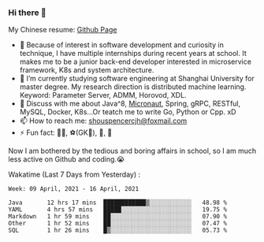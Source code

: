 ### Hi there 👋

My Chinese resume: [Github Page](https://spencercjh.github.io/resume/)

- 🔭 Because of interest in software development and curiosity in technique, I have multiple internships during recent years at school. It makes me to be a junior back-end developer interested in microservice framework, K8s and system architecture.
- 🌱 I’m currently studying software engineering at Shanghai University for master degree. My research direction is distributed machine learning. Keyword: Parameter Server, ADMM, Horovod, XDL.
- 💬 Discuss with me about Java^8, [Micronaut](http://micronaut.io/), Spring, gRPC, RESTful, MySQL, Docker, K8s...Or teatch me to write Go, Python or Cpp. xD
- 📫 How to reach me: shouspencercjh@foxmail.com
- ⚡ Fun fact: 🚴‍♂️, ⚽(GK🥅), 🏓, 🏸

Now I am bothered by the tedious and boring affairs in school, so I am much less active on Github and coding.😭

Wakatime (Last 7 Days from Yesterday) :

<!--START_SECTION:waka-->
```text
Week: 09 April, 2021 - 16 April, 2021

Java       12 hrs 17 mins  ████████████▒░░░░░░░░░░░░   48.98 % 
YAML       4 hrs 57 mins   █████░░░░░░░░░░░░░░░░░░░░   19.75 % 
Markdown   1 hr 59 mins    ██░░░░░░░░░░░░░░░░░░░░░░░   07.90 % 
Other      1 hr 52 mins    ██░░░░░░░░░░░░░░░░░░░░░░░   07.47 % 
SQL        1 hr 26 mins    █▒░░░░░░░░░░░░░░░░░░░░░░░   05.73 % 
```
<!--END_SECTION:waka-->
